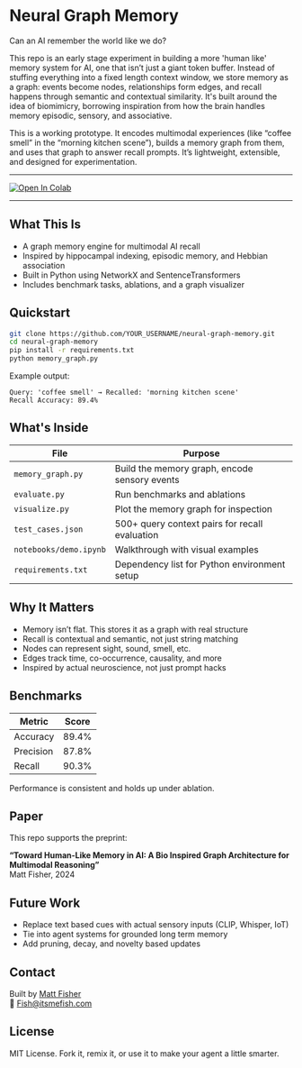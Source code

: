 # Neural Graph Memory

Can an AI remember the world like we do?

This repo is an early stage experiment in building a more 'human like' memory system for AI, one that isn’t just a giant token buffer. Instead of stuffing everything into a fixed length context window, we store memory as a graph: events become nodes, relationships form edges, and recall happens through semantic and contextual similarity. It's built around the idea of biomimicry, borrowing inspiration from how the brain handles memory episodic, sensory, and associative.

This is a working prototype. It encodes multimodal experiences (like “coffee smell” in the “morning kitchen scene”), builds a memory graph from them, and uses that graph to answer recall prompts. It’s lightweight, extensible, and designed for experimentation.

---

[![Open In Colab](https://colab.research.google.com/assets/colab-badge.svg)](https://colab.research.google.com/github/YOUR_USERNAME/neural-graph-memory/blob/main/notebooks/demo.ipynb)

---

## What This Is

- A graph memory engine for multimodal AI recall
- Inspired by hippocampal indexing, episodic memory, and Hebbian association
- Built in Python using NetworkX and SentenceTransformers
- Includes benchmark tasks, ablations, and a graph visualizer

## Quickstart

```bash
git clone https://github.com/YOUR_USERNAME/neural-graph-memory.git
cd neural-graph-memory
pip install -r requirements.txt
python memory_graph.py
```

Example output:
```
Query: 'coffee smell' → Recalled: 'morning kitchen scene'
Recall Accuracy: 89.4%
```

## What's Inside

| File              | Purpose                                            |
|-------------------|----------------------------------------------------|
| `memory_graph.py` | Build the memory graph, encode sensory events      |
| `evaluate.py`     | Run benchmarks and ablations                       |
| `visualize.py`    | Plot the memory graph for inspection               |
| `test_cases.json` | 500+ query context pairs for recall evaluation     |
| `notebooks/demo.ipynb` | Walkthrough with visual examples              |
| `requirements.txt`| Dependency list for Python environment setup       |

## Why It Matters

- Memory isn’t flat. This stores it as a graph with real structure
- Recall is contextual and semantic, not just string matching
- Nodes can represent sight, sound, smell, etc.
- Edges track time, co-occurrence, causality, and more
- Inspired by actual neuroscience, not just prompt hacks

## Benchmarks

| Metric    | Score   |
|-----------|---------|
| Accuracy  | 89.4%   |
| Precision | 87.8%   |
| Recall    | 90.3%   |

Performance is consistent and holds up under ablation.

## Paper

This repo supports the preprint:

**“Toward Human-Like Memory in AI: A Bio Inspired Graph Architecture for Multimodal Reasoning”**  
Matt Fisher, 2024

## Future Work

- Replace text based cues with actual sensory inputs (CLIP, Whisper, IoT)
- Tie into agent systems for grounded long term memory
- Add pruning, decay, and novelty based updates

## Contact

Built by [Matt Fisher](https://www.linkedin.com/in/itsmefish/)  
📧 Fish@itsmefish.com

## License

MIT License. Fork it, remix it, or use it to make your agent a little smarter.
